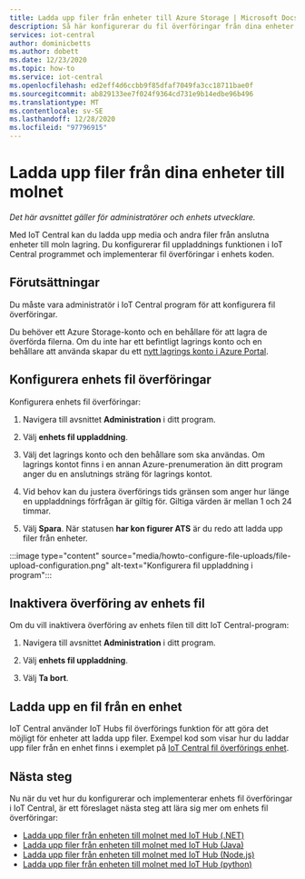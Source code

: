 ```yaml
---
title: Ladda upp filer från enheter till Azure Storage | Microsoft Docs
description: Så här konfigurerar du fil överföringar från dina enheter till molnet. När du har konfigurerat fil överföringar ska du implementera fil överföringar på dina enheter.
services: iot-central
author: dominicbetts
ms.author: dobett
ms.date: 12/23/2020
ms.topic: how-to
ms.service: iot-central
ms.openlocfilehash: ed2eff4d6ccbb9f85dfaf7049fa3cc18711bae0f
ms.sourcegitcommit: ab829133ee7f024f9364cd731e9b14edbe96b496
ms.translationtype: MT
ms.contentlocale: sv-SE
ms.lasthandoff: 12/28/2020
ms.locfileid: "97796915"
---
```

# <a name="upload-files-from-your-devices-to-the-cloud"></a>Ladda upp filer från dina enheter till molnet

*Det här avsnittet gäller för administratörer och enhets utvecklare.*

Med IoT Central kan du ladda upp media och andra filer från anslutna enheter till moln lagring. Du konfigurerar fil uppladdnings funktionen i IoT Central programmet och implementerar fil överföringar i enhets koden.

## <a name="prerequisites"></a>Förutsättningar

Du måste vara administratör i IoT Central program för att konfigurera fil överföringar.

Du behöver ett Azure Storage-konto och en behållare för att lagra de överförda filerna. Om du inte har ett befintligt lagrings konto och en behållare att använda skapar du ett [nytt lagrings konto i Azure Portal](https://ms.portal.azure.com/#create/Microsoft.StorageAccount-ARM).

## <a name="configure-device-file-uploads"></a>Konfigurera enhets fil överföringar

Konfigurera enhets fil överföringar:

1. Navigera till avsnittet **Administration** i ditt program.

1. Välj **enhets fil uppladdning**.

1. Välj det lagrings konto och den behållare som ska användas. Om lagrings kontot finns i en annan Azure-prenumeration än ditt program anger du en anslutnings sträng för lagrings kontot.

1. Vid behov kan du justera överförings tids gränsen som anger hur länge en uppladdnings förfrågan är giltig för. Giltiga värden är mellan 1 och 24 timmar.

1. Välj **Spara**. När statusen **har kon figurer ATS** är du redo att ladda upp filer från enheter.

:::image type="content" source="media/howto-configure-file-uploads/file-upload-configuration.png" alt-text="Konfigurera fil uppladdning i program":::

## <a name="disable-device-file-uploads"></a>Inaktivera överföring av enhets fil

Om du vill inaktivera överföring av enhets filen till ditt IoT Central-program:

1. Navigera till avsnittet **Administration** i ditt program.

1. Välj **enhets fil uppladdning**.

1. Välj **Ta bort**.

## <a name="upload-a-file-from-a-device"></a>Ladda upp en fil från en enhet

IoT Central använder IoT Hubs fil överförings funktion för att göra det möjligt för enheter att ladda upp filer. Exempel kod som visar hur du laddar upp filer från en enhet finns i exemplet på [IoT Central fil överförings enhet](/samples/iot-for-all/iotc-file-upload-device/iotc-file-upload-device/).

## <a name="next-steps"></a>Nästa steg

Nu när du vet hur du konfigurerar och implementerar enhets fil överföringar i IoT Central, är ett föreslaget nästa steg att lära sig mer om enhets fil överföringar:

- [Ladda upp filer från enheten till molnet med IoT Hub (.NET)](../../iot-hub/iot-hub-csharp-csharp-file-upload.md)
- [Ladda upp filer från enheten till molnet med IoT Hub (Java)](../../iot-hub/iot-hub-java-java-file-upload.md)
- [Ladda upp filer från enheten till molnet med IoT Hub (Node.js)](../../iot-hub/iot-hub-node-node-file-upload.md)
- [Ladda upp filer från enheten till molnet med IoT Hub (python)](../../iot-hub/iot-hub-python-python-file-upload.md)